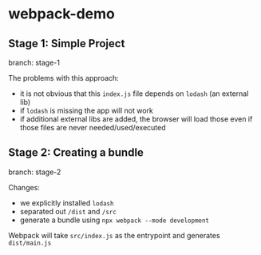 # webpack-demo

## Stage 1: Simple Project

branch: stage-1

The problems with this approach:

-   it is not obvious that this `index.js` file depends on `lodash` (an external lib)
-   if `lodash` is missing the app will not work
-   if additional external libs are added, the browser will load those even if those files are
    never needed/used/executed

## Stage 2: Creating a bundle

branch: stage-2

Changes:

-   we explicitly installed `lodash`
-   separated out `/dist` and `/src`
-   generate a bundle using `npx webpack --mode development`

Webpack will take `src/index.js` as the entrypoint and generates `dist/main.js`
